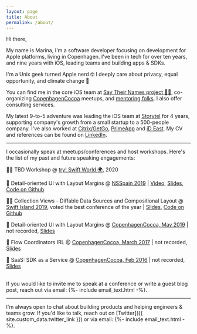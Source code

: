 ```yaml
---
layout: page
title: About
permalink: /about/
---
```


Hi there,

My name is Marina, I'm a software developer focusing on development for Apple platforms, living in Copenhagen.
I've been
in tech for over ten years, and nine years with iOS, leading teams and building apps & SDKs.

I'm a Unix geek turned Apple nerd 🤓 I deeply care about privacy, equal opportunity, and climate change 💚

You can find me in the core iOS team at [Say Their Names project ✊🏿](https://saytheirnames.io), co-organizing
[CopenhagenCocoa](https://www.meetup.com/CopenhagenCocoa/) meetups, and [mentoring folks](/mentorship/). I also offer
consulting services.

My latest 9-to-5 adventure was leading the iOS team at [Storytel](https://storytel.com) for 4 years, supporting
company's growth from a small startup to a 500-people company.
I've also worked at [Citrix/GetGo](https://get.gotoassist.com), [PrimeApp](https://vk.com/primeapp) and [iD East](https://id-east.ru). 
My CV and references can be found on 
[LinkedIn](https://www.linkedin.com/in/hybridcattt).

<hr>

I occasionally speak at meetups/conferences and host workshops. Here's the list of my past and future speaking engagements:

👩‍💻 TBD Workshop @ [try! Swift World 🌍](https://www.tryswift.co/world/), 2020

🎤 Detail-oriented UI with Layout Margins
@ [NSSpain 2019](https://2019.nsspain.com) \|
[Video](https://vimeo.com/362202970),
[Slides](https://speakerdeck.com/hybridcattt/detail-oriented-ui-with-layout-margins-at-nsspain-2019),
[Code on Github](https://github.com/hybridcattt/LayoutMarginsDemo)

👩‍💻 Collection Views - Diffable Data Sources and Compositional Layout
@ [Swift Island 2019](https://swiftisland.nl), voted the best conference of the year \|
[Slides](https://speakerdeck.com/hybridcattt/collection-views-diffable-data-sources-and-compositional-layout-workshop-at-swiftisland-2019),
[Code on Github](https://github.com/hybridcattt/IslandGuideSample)

🎤 Detail-oriented UI with Layout Margins
@ [CopenhagenCocoa, May 2019](https://www.meetup.com/CopenhagenCocoa/events/261653761/) \|
not recorded, 
[Slides](https://speakerdeck.com/hybridcattt/detail-oriented-ui-with-layout-margins)

🎤 Flow Coordinators IRL
@ [CopenhagenCocoa, March 2017](https://www.meetup.com/CopenhagenCocoa/events/238236118/) \|
not recorded, 
[Slides](https://speakerdeck.com/hybridcattt/flow-coordinators-irl)

🎤 SaaS: SDK as a Service
@ [CopenhagenCocoa, Feb 2016](https://www.meetup.com/CopenhagenCocoa/events/228632520/) \|
not recorded, 
[Slides](https://speakerdeck.com/hybridcattt/saas-sdk-as-a-service)

<br>
If you would like to invite me to speak at a conference or write a guest blog post, reach out via
email:&#32;{%- include email_text.html -%}.

<hr>

I'm always open to chat about building products and helping engineers & teams grow. If you'd like to talk, reach out on
[Twitter]({{ site.custom_data.twitter_link }}) or via email:&#32;
{%- include email_text.html -%}.